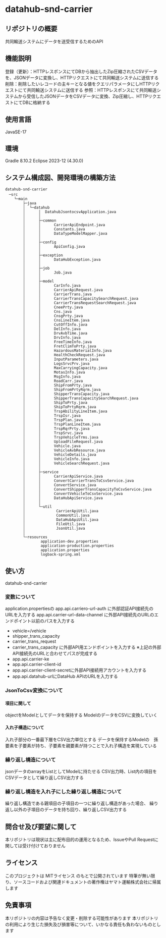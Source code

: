 # datahub-snd-carrier

## リポジトリの概要
共同輸送システムにデータを送受信するためのAPI
	
## 機能説明	
登録（更新）：HTTPレスポンスにてDBから抽出したZip圧縮されたCSVデータを、JSONデータに変換し、HTTPリクエストにて共同輸送システムに送信する
削除：削除したいレコードの主キーとなる値をクエリパラメータにしHTTPリクエストにて共同輸送システムに送信する
参照：HTTPレスポンスにて共同輸送システムから受信したJSONデータをCSVデータに変換、Zip圧縮し、HTTPリクエストにてDBに格納する

## 使用言語
JavaSE-17

## 環境
Gradle 8.10.2
Eclipse 2023-12 (4.30.0)

## システム構成図、開発環境の構築方法

```
datahub-snd-carrier
　─src
    └─main
        ├─java
        │  └─datahub
        │      │  DatahubJsontocsvApplication.java
        │      │
        │      ├─common
        │      │      CarrierApiEndpoint.java
        │      │      Constants.java
        │      │      DataTypeModelMapper.java
        │      │
        │      ├─config
        │      │      ApiConfig.java
        │      │
        │      ├─exception
        │      │      DataHubException.java
        │      │
        │      ├─job
        │      │      Job.java
        │      │
        │      ├─model
        │      │      CarInfo.java
        │      │      CarrierApiRequest.java
        │      │      CarrierTrans.java
        │      │      CarrierTransCapacitySearchRequest.java
        │      │      CarrierTransRequestSearchRequest.java
        │      │      CneePrty.java
        │      │      Cns.java
        │      │      CnsgPrty.java
        │      │      CnsLineItem.java
        │      │      CutOffInfo.java
        │      │      DelInfo.java
        │      │      DrvAvbTime.java
        │      │      DrvInfo.java
        │      │      FreeTimeInfo.java
        │      │      FretClimToPrty.java
        │      │      HazardousMaterialInfo.java
        │      │      HealthCheckRequest.java
        │      │      InputParameters.java
        │      │      LogsSrvcPrv.java
        │      │      MaxCarryingCapacity.java
        │      │      MotasInfo.java
        │      │      MsgInfo.java
        │      │      RoadCarr.java
        │      │      ShipFromPrty.java
        │      │      ShipFromPrtyRqrm.java
        │      │      ShipperTransCapacity.java
        │      │      ShipperTransCapacitySearchRequest.java
        │      │      ShipToPrty.java
        │      │      ShipToPrtyRqrm.java
        │      │      TrspAbilityLineItem.java
        │      │      TrspIsr.java
        │      │      TrspPlan.java
        │      │      TrspPlanLineItem.java
        │      │      TrspRqrPrty.java
        │      │      TrspSrvc.java
        │      │      TrspVehicleTrms.java
        │      │      UploadFileRequest.java
        │      │      Vehicle.java
        │      │      VehicleAvbResource.java
        │      │      VehicleDetails.java
        │      │      VehicleInfo.java
        │      │      VehicleSearchRequest.java
        │      │
        │      ├─service
        │      │      CarrierApiService.java
        │      │      ConvertCarrierTransToCsvService.java
        │      │      ConvertService.java
        │      │      ConvertShipperTransCapacityToCsvService.java
        │      │      ConvertVehicleToCsvService.java
        │      │      DataHubApiService.java
        │      │
        │      └─util
        │              CarrierApiUtil.java
        │              CommonUtil.java
        │              DataHubApiUtil.java
        │              FileUtil.java
        │              JsonUtil.java
        │
        └─resources
                application-dev.properties
                application-production.properties
                application.properties
                logback-spring.xml
```

## 使い方
datahub-snd-carrier

### 変数について
application.propertiesの
app.api.carriero-url-auth
に外部認証API接続先のURLを入力する
app.api.carrier-url-data-channel
に外部API接続先のURLのエンドポイント以前のパスを入力する

- vehicle=/vehicle
- shipper_trans_capacity
- carrier_trans_request	
- carrier_trans_capacity
に外部API用エンドポイントを入力する
※上記の外部API接続先のURLと合わせてパスが完成する
- app.api.carrier-ke
- app.api.carrier-client-id
- app.api.carrier-client-secretに外部API接続用アカウントを入力する
- app.api.datahub-urlにDataHub APIのURLを入力する	

### JsonToCsv変換について

#### 項目に関して
objectをModelとしてデータを保持する
ModelのデータをCSVに変換していく

#### 入れ子構造について
入れ子部分の一番最下層をCSV出力単位とする
データを保持するModelの　孫要素を子要素が持ち、子要素を親要素が持つことで入れ子構造を実現している

### 繰り返し構造について
jsonデータのarrayをListとしてModelに持たせる
CSV出力時、List内の項目をCSVデータとして繰り返しCSV出力する

### 繰り返し構造を入れ子にした繰り返し構造について
繰り返し構造である親項目の子項目の一つに繰り返し構造があった場合、
繰り返し以外の子項目のデータを持ち回り、繰り返しCSV出力する

## 問合せ及び要望に関して
本リポジトリは現状は主に配布目的の運用となるため、IssueやPull Requestに関しては受け付けておりません

## ライセンス
このプロジェクトは MITライセンス のもとで公開されています
特筆が無い限り、ソースコードおよび関連ドキュメントの著作権はヤマト運輸株式会社に帰属します

## 免責事項
本リポジトリの内容は予告なく変更・削除する可能性があります
本リポジトリの利用により生じた損失及び損害等について、いかなる責任も負わないものとします
